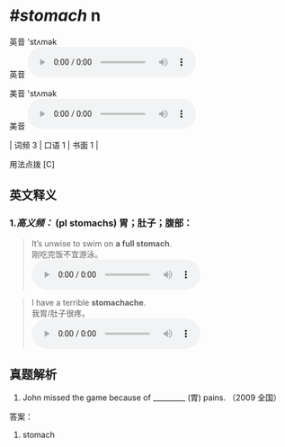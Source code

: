 # ***\#stomach*** n
英音 'stʌmək  
英音
<audio src="./media/stomach-B.aac" controls="controls"></audio>

美音 'stʌmək  
美音
<audio src="./media/stomach.aac" controls="controls"></audio>



| 词频 3 | 口语 1 | 书面 1 |  

用法点拨  [C] 

英文释义
---
### 1.*高义频：* **(pl stomachs) 胃；肚子；腹部：**  

 > It’s unwise to swim on **a full stomach**.   
 > 刚吃完饭不宜游泳。    
<audio src="./media/stomach-1.aac" controls="controls"></audio>

 > I have a terrible **stomachache**.  
 > 我胃/肚子很疼。    
<audio src="./media/stomach-2.aac" controls="controls"></audio>


真题解析
---
1. John missed the game because of _________ (胃) pains.  （2009 全国）  

答案：
1. stomach  

